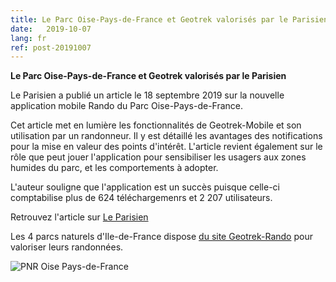 ```yaml
---
title: Le Parc Oise-Pays-de-France et Geotrek valorisés par le Parisien
date:   2019-10-07
lang: fr
ref: post-20191007
---
```


**Le Parc Oise-Pays-de-France et Geotrek valorisés par le Parisien**  

Le Parisien a publié un article le 18 septembre 2019 sur la nouvelle application mobile Rando du Parc Oise-Pays-de-France.

Cet article met en lumière les fonctionnalités de Geotrek-Mobile et son utilisation par un randonneur.
Il y est détaillé les avantages des notifications pour la mise en valeur des points d'intérêt. L'article 
revient également sur le rôle que peut jouer l'application pour sensibiliser les usagers aux zones humides du parc, et les comportements à adopter.

L'auteur souligne que l'application est un succès puisque celle-ci comptabilise plus de 624 téléchargemenrs et 2 207 utilisateurs.

Retrouvez l'article sur [Le Parisien](http://www.leparisien.fr/val-d-oise-95/oise-pays-de-france-l-application-dediee-a-la-randonnee-dans-le-pnr-seduit-18-09-2019-8154996.php)

Les 4 parcs naturels d'Ile-de-France dispose [du site Geotrek-Rando](https://rando.pnr-idf.fr) pour valoriser leurs randonnées.

<img style="max-width: 100%;"
    alt="PNR Oise Pays-de-France"
    src="{{ site.baseurl }}/assets/img/2019-10-07_PNR-Oise-Pays-de-France.jpg">
